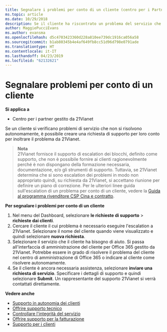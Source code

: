 ```yaml
---
title: Segnalare i problemi per conto di un cliente (centro per i Partner gestito da 21Vianet)
ms.topic: article
ms.date: 10/29/2018
description: Se il cliente ha riscontrato un problema del servizio che non è possibile risolvere e che soddisfa i criteri stabiliti da 21Vianet, inviare una richiesta di supporto per loro.
author: MaggiePucciEvans
ms.author: evansma
ms.openlocfilehash: d5c4703423360d228a810ee739dc1916ca056a58
ms.sourcegitcommit: b1ab80345b4e4af649fb8cc51d96d798e0791ade
ms.translationtype: HT
ms.contentlocale: it-IT
ms.lasthandoff: 04/23/2019
ms.locfileid: "62132621"
---
```

# <a name="report-problems-on-behalf-of-a-customer"></a>Segnalare problemi per conto di un cliente

**Si applica a**

-   Centro per i partner gestito da 21Vianet


Se un cliente si verificano problemi di servizio che non si risolvono autonomamente, è possibile creare una richiesta di supporto per loro conto per inoltrare il problema da 21Vianet.

>**Nota**<br>21Vianet fornisce il supporto di escalation dei blocchi, definito come supporto, che non è possibile fornire ai clienti ragionevolmente perché è non dispongano della formazione necessaria, documentazione, e/o gli strumenti di supporto. Tuttavia, se 21Vianet determina che si sono escalation dei problemi in modo non appropriato quindi, su richiesta da 21Vianet, si accettano riunione per definire un piano di correzione. Per le ulteriori linee guida sull'escalation di un problema per conto di un cliente, vedere la [Guida al programma rivenditore CSP Cina e contratto](csp-program-guide-and-agreements.md).


**Per segnalare i problemi per conto di un cliente**

1. Nel menu del Dashboard, selezionare **le richieste di supporto** &gt; **richieste dai clienti**.
2. Cercare il cliente il cui problema è necessario eseguire l'escalation a 21Vianet. Selezionare il nome del cliente quando viene visualizzato e quindi selezionare **nuova richiesta**.
3. Selezionare il servizio che il cliente ha bisogno di aiuto. Si passa all'interfaccia di amministrazione del cliente per Office 365 gestito da 21Vianet. Potrebbe essere in grado di risolvere il problema del cliente nel centro di amministrazione di Office 365 o indicare al cliente come risolvere autonomamente.
4. Se il cliente è ancora necessaria assistenza, selezionare **inviare una richiesta di servizio**. Specificare i dettagli di supporto e quindi selezionare **Submit**. Un rappresentante del supporto 21Vianet si verrà contattati direttamente.

**Vedere anche**

-   [Supporto in autonomia dei clienti](customer-self-support.md)
-   [Offrire supporto tecnico](provide-technical-support.md)
-   [Controllare l'integrità del servizio](check-service-health.md)
-   [Offrire supporto per la fatturazione](provide-billing-support.md)
-   [Supporto per i clienti](customer-support.md)